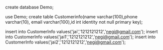 create database Demo;

use Demo;
create table Customerinfo(name varchar(100),phone varchar(10), email varchar(100),id int identity not null   primary key);


insert into CustomerInfo values('jai','1212121212','negi@gmail.com');
insert into CustomerInfo values('jai1','1212121212','negi@gmail.com');
insert into CustomerInfo values('jai2','1212121212','negi@gmail.com');
